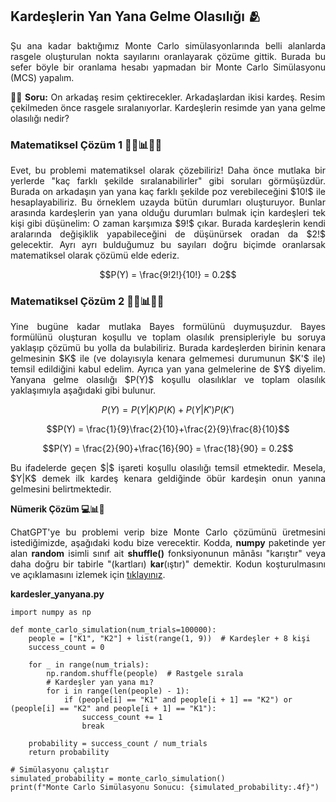 <h2>Kardeşlerin Yan Yana Gelme Olasılığı 🫂</h2>

<p align="justify">Şu ana kadar baktığımız Monte Carlo simülasyonlarında belli alanlarda rasgele oluşturulan nokta sayılarını oranlayarak çözüme gittik. Burada bu sefer böyle bir oranlama hesabı yapmadan bir Monte Carlo Simülasyonu (MCS) yapalım.</p>

<p align="justify"><b>👨‍🏫 Soru:</b> On arkadaş resim çektirecekler. Arkadaşlardan ikisi kardeş. Resim çekilmeden önce rasgele sıralanıyorlar. Kardeşlerin resimde yan yana gelme olasılığı nedir?</p>

<h3>Matematiksel Çözüm 1 🤔💭📊🧮📝</h3>

<p align="justify">Evet, bu problemi matematiksel olarak çözebiliriz! Daha önce mutlaka bir yerlerde "kaç farklı şekilde sıralanabilirler" gibi soruları görmüşüzdür. Burada on arkadaşın yan yana kaç farklı şekilde poz verebileceğini $10!$ ile hesaplayabiliriz. Bu örneklem uzayda bütün durumları oluşturuyor. Bunlar arasında kardeşlerin yan yana olduğu durumları bulmak için kardeşleri tek kişi gibi düşünelim: O zaman karşımıza $9!$ çıkar. Burada kardeşlerin kendi aralarında değişiklik yapabileceğini de düşünürsek oradan da $2!$ gelecektir. Ayrı ayrı bulduğumuz bu sayıları doğru biçimde oranlarsak matematiksel olarak çözümü elde ederiz.</p>

$$P(Y) = \frac{9!2!}{10!} = 0.2$$

<h3>Matematiksel Çözüm 2 🤔💭📊🧮📝</h3>

<p align="justify">Yine bugüne kadar mutlaka Bayes formülünü duymuşuzdur. Bayes formülünü oluşturan koşullu ve toplam olasılık prensipleriyle bu soruya yaklaşıp çözümü bu yolla da bulabiliriz. Burada kardeşlerden birinin kenara gelmesinin $K$ ile (ve dolayısıyla kenara gelmemesi durumunun $K'$ ile) temsil edildiğini kabul edelim. Ayrıca yan yana gelmelerine de $Y$ diyelim. Yanyana gelme olasılığı $P(Y)$ koşullu olasılıklar ve toplam olasılık yaklaşımıyla aşağıdaki gibi bulunur.</p>

$$P(Y) = P(Y|K)P(K)+P(Y|K')P(K')$$

$$P(Y) = \frac{1}{9}\frac{2}{10}+\frac{2}{9}\frac{8}{10}$$

$$P(Y) = \frac{2}{90}+\frac{16}{90} = \frac{18}{90} = 0.2$$

<p align="justify">Bu ifadelerde geçen $|$ işareti koşullu olasılığı temsil etmektedir. Mesela, $Y|K$ demek ilk kardeş kenara geldiğinde öbür kardeşin onun yanına gelmesini belirtmektedir.</p>

<b>Nümerik Çözüm 💻📊🧮</b>

<p align="justify">ChatGPT'ye bu problemi verip bize Monte Carlo çözümünü üretmesini istediğimizde, aşağıdaki kodu bize verecektir. Kodda, <b>numpy</b> paketinde yer alan <b>random</b> isimli sınıf ait <b>shuffle()</b> fonksiyonunun mânâsı "karıştır" veya daha doğru bir tabirle "(kartları) <b>kar</b>(ıştır)" demektir. Kodun koşturulmasını ve açıklamasını izlemek için <a href="https://www.youtube.com/watch?v=UgJL_WuztS4">tıklayınız</a>.</p>

<b>kardesler_yanyana.py</b>

```
import numpy as np

def monte_carlo_simulation(num_trials=100000):
    people = ["K1", "K2"] + list(range(1, 9))  # Kardeşler + 8 kişi
    success_count = 0

    for _ in range(num_trials):
        np.random.shuffle(people)  # Rastgele sırala
        # Kardeşler yan yana mı?
        for i in range(len(people) - 1):
            if (people[i] == "K1" and people[i + 1] == "K2") or (people[i] == "K2" and people[i + 1] == "K1"):
                success_count += 1
                break

    probability = success_count / num_trials
    return probability

# Simülasyonu çalıştır
simulated_probability = monte_carlo_simulation()
print(f"Monte Carlo Simülasyonu Sonucu: {simulated_probability:.4f}")
```